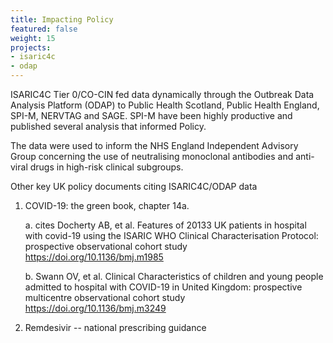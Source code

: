 ```yaml
---
title: Impacting Policy
featured: false
weight: 15
projects:
- isaric4c
- odap
---
```


ISARIC4C Tier 0/CO-CIN fed data dynamically through the Outbreak Data Analysis Platform (ODAP) to Public Health
Scotland, Public Health England, SPI-M, NERVTAG and SAGE. SPI-M have
been highly productive and published several analysis that informed
Policy.

The data were used to inform the NHS England Independent Advisory Group concerning the use of neutralising monoclonal antibodies and anti-viral drugs in high-risk clinical subgroups. 

Other key UK policy documents citing ISARIC4C/ODAP data

1.  COVID-19: the green book, chapter 14a.

    a.  cites Docherty AB, et al. Features of 20133 UK patients in
        hospital with covid-19 using the ISARIC WHO Clinical
        Characterisation Protocol: prospective observational cohort
        study <https://doi.org/10.1136/bmj.m1985>

    b.  Swann OV, et al. Clinical Characteristics of children and young
        people admitted to hospital with COVID-19 in United Kingdom:
        prospective multicentre observational cohort study
        <https://doi.org/10.1136/bmj.m3249>

2.  Remdesivir -- national prescribing guidance


